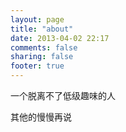 ```yaml
---
layout: page
title: "about"
date: 2013-04-02 22:17
comments: false
sharing: false
footer: true
---
```

一个脱离不了低级趣味的人

其他的慢慢再说
